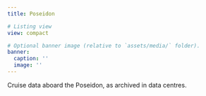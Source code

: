 ```yaml
---
title: Poseidon

# Listing view
view: compact

# Optional banner image (relative to `assets/media/` folder).
banner:
  caption: ''
  image: ''
---
```

Cruise data aboard the Poseidon, as archived in data centres.